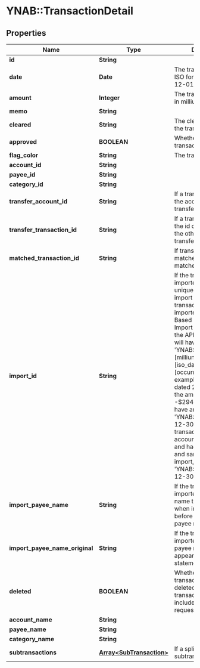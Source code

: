 # YNAB::TransactionDetail

## Properties
Name | Type | Description | Notes
------------ | ------------- | ------------- | -------------
**id** | **String** |  | 
**date** | **Date** | The transaction date in ISO format (e.g. 2016-12-01) | 
**amount** | **Integer** | The transaction amount in milliunits format | 
**memo** | **String** |  | [optional] 
**cleared** | **String** | The cleared status of the transaction | 
**approved** | **BOOLEAN** | Whether or not the transaction is approved | 
**flag_color** | **String** | The transaction flag | [optional] 
**account_id** | **String** |  | 
**payee_id** | **String** |  | [optional] 
**category_id** | **String** |  | [optional] 
**transfer_account_id** | **String** | If a transfer transaction, the account to which it transfers | [optional] 
**transfer_transaction_id** | **String** | If a transfer transaction, the id of transaction on the other side of the transfer | [optional] 
**matched_transaction_id** | **String** | If transaction is matched, the id of the matched transaction | [optional] 
**import_id** | **String** | If the transaction was imported, this field is a unique (by account) import identifier.  If this transaction was imported through File Based Import or Direct Import and not through the API, the import_id will have the format: &#39;YNAB:[milliunit_amount]:[iso_date]:[occurrence]&#39;.  For example, a transaction dated 2015-12-30 in the amount of -$294.23 USD would have an import_id of &#39;YNAB:-294230:2015-12-30:1&#39;.  If a second transaction on the same account was imported and had the same date and same amount, its import_id would be &#39;YNAB:-294230:2015-12-30:2&#39;. | [optional] 
**import_payee_name** | **String** | If the transaction was imported, the payee name that was used when importing and before applying any payee rename rules | [optional] 
**import_payee_name_original** | **String** | If the transaction was imported, the original payee name as it appeared on the statement | [optional] 
**deleted** | **BOOLEAN** | Whether or not the transaction has been deleted.  Deleted transactions will only be included in delta requests. | 
**account_name** | **String** |  | 
**payee_name** | **String** |  | [optional] 
**category_name** | **String** |  | [optional] 
**subtransactions** | [**Array&lt;SubTransaction&gt;**](SubTransaction.md) | If a split transaction, the subtransactions. | 


